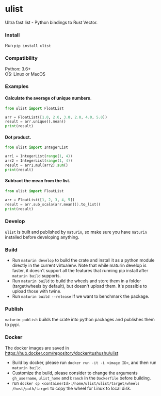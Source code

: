 # ulist
Ultra fast list - Python bindings to Rust Vector.   


### Install
Run `pip install ulist`


### Compatibility
Python: 3.6+  
OS: Linux or MacOS


### Examples

#### Calculate the average of unique numbers.
```Python
from ulist import FloatList

arr = FloatList([1.0, 2.0, 3.0, 2.0, 4.0, 5.0])
result = arr.unique().mean()
print(result)
```


#### Dot product.
```Python
from ulist import IntegerList

arr1 = IntegerList(range(1, 4))
arr2 = IntegerList(range(1, 4))
result = arr1.mul(arr2).sum()
print(result)
```


#### Subtract the mean from the list.
```Python
from ulist import FloatList

arr = FloatList([1, 2, 3, 4, 5])
result = arr.sub_scala(arr.mean()).to_list()
print(result)
```


### Develop
`ulist` is built and published by `maturin`, so make sure you have `maturin` installed before developing anything.


### Build
* Run `maturin develop` to build the crate and install it as a python module directly in the current virtualenv. Note that while maturin develop is faster, it doesn't support all the features that running pip install after `maturin build` supports.
* Run `maturin build` to build the wheels and store them in a folder (target/wheels by default), but doesn't upload them. It's possible to upload those with twine.
* Run `maturin build --release` If we want to benchmark the package.


### Publish
`maturin publish` builds the crate into python packages and publishes them to pypi.


### Docker
The docker images are saved in https://hub.docker.com/repository/docker/tushushu/ulist
* Build by docker, please run `docker run -it -i <image ID>`, and then run `maturin build`.
* Customize the build, please consider to change the arguments `gh_username`, 
`ulist_home` and `branch` in the `Dockerfile` before building.
* run `docker cp <containerId>:/home/ulist/ulist/target/wheels /host/path/target` to copy the wheel for Linux to local disk.
